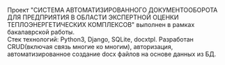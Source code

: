 Проект "СИСТЕМА АВТОМАТИЗИРОВАННОГО ДОКУМЕНТООБОРОТА ДЛЯ ПРЕДПРИЯТИЯ В ОБЛАСТИ ЭКСПЕРТНОЙ ОЦЕНКИ ТЕПЛОЭНЕРГЕТИЧЕСКИХ КОМПЛЕКСОВ" выполнен в рамках бакалаврской работы.<Br>
Стек технологий: Python3, Django, SQLite, docxtpl.
Разработан CRUD(включая связь многие ко многим), авторизация, автоматизированное создание docx файлов на основе данных из БД.
